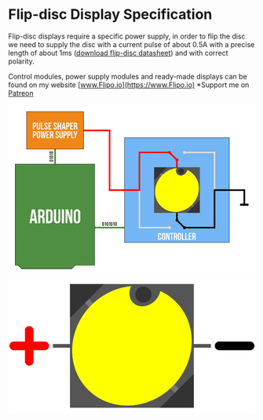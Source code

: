 # Flip-disc Display Specification

Flip-disc displays require a specific power supply, in order to flip the disc we need to supply the disc with a current pulse of about 0.5A with a precise length of about 1ms ([download flip-disc datasheet](https://github.com/marcinsaj/Flipo-Flip-disc-Display-Specification/raw/main/datasheet/Flipo-Flip-Disc-Specification.pdf)) and with correct polarity.

Control modules, power supply modules and ready-made displays can be found on my website [www.Flipo.io](https://www.Flipo.io)
*Support me on [Patreon](https://www.patreon.com/marcinsaj)


![](https://github.com/marcinsaj/Flipo-Flip-disc-Display-Specification/blob/main/extras/flip-disc-how-it-works-02.gif)
![](https://github.com/marcinsaj/Flipo-Flip-disc-Display-Specification/blob/main/extras/flip-disc-how-it-works-01.gif)
